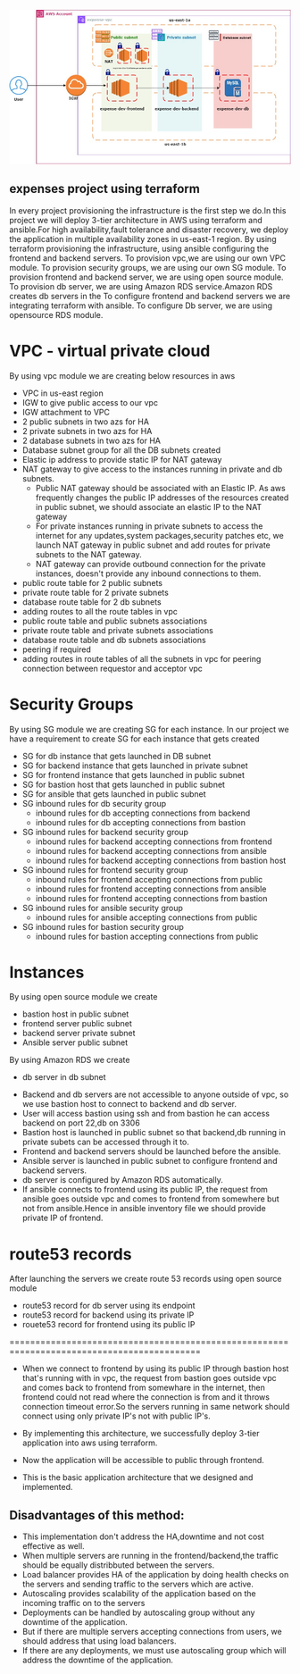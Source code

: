 ![alt text](expenses-dev-terraform.jpg)

## expenses project using terraform

In every project provisioning the infrastructure is the first step we do.In this project we will  deploy 3-tier architecture in AWS using terraform and ansible.For high availability,fault tolerance and disaster recovery, we deploy the application in multiple availability zones in us-east-1 region. By using terraform provisioning the infrastructure, using ansible configuring the frontend and backend servers. To provision vpc,we are using our own VPC module. To provision security groups, we are using our own SG module. To provision frontend and backend server, we are using open source module. To provision db server, we are using Amazon RDS service.Amazon RDS creates db servers in the  To configure frontend and backend servers we are integrating terraform with ansible. To configure Db server, we are using opensource RDS module.


# VPC - virtual private cloud

By using vpc module we are creating below resources in aws

* VPC in us-east region
* IGW to give public access to our vpc
* IGW attachment to VPC
* 2 public subnets in two azs for HA 
* 2 private subnets in two azs for HA 
* 2 database subnets in two azs for HA 
* Database subnet group for all the DB subnets created
* Elastic ip address to provide static IP for NAT gateway
* NAT gateway to give access to the instances running in private and db subnets. 
    * Public NAT gateway should be associated with an Elastic IP. As aws frequently changes the     public IP addresses of the resources created in public subnet, we should associate an elastic IP to the NAT gateway
    * For private instances running in private subnets to access the internet for any updates,system packages,security patches etc, we launch NAT gateway in public subnet and add routes for private subnets to the NAT gateway.
    * NAT gateway can provide outbound connection for the private instances, doesn't provide any  inbound connections to them.
* public route table for 2 public subnets 
* private route table for 2 private subnets
* database route table for 2 db subnets
* adding routes to all the route tables in vpc
* public route table and public subnets associations
* private route table and private subnets associations
* database route table and db subnets associations
* peering if required
* adding routes in route tables of all the subnets in vpc for peering connection between requestor and acceptor vpc

# Security Groups

By using SG module we are creating SG for each instance. In our project we have a requirement to create SG for each instance that gets created

* SG for db instance that gets launched in DB subnet
* SG for backend instance that gets launched in private subnet
* SG for frontend instance that gets launched in public subnet
* SG for bastion host that gets launched in public subnet
* SG for ansible that gets launched in public subnet
* SG inbound rules for db security group
    * inbound rules for db accepting connections from backend
    * inbound rules for db accepting connections from bastion
* SG inbound rules for backend security group
    * inbound rules for backend accepting connections from frontend
    * inbound rules for backend accepting connections from ansible
    * inbound rules for backend accepting connections from bastion host
* SG inbound rules for frontend security group
    * inbound rules for frontend accepting connections from public
    * inbound rules for frontend accepting connections from ansible
    * inbound rules for frontend accepting connections from bastion
* SG inbound rules for ansible security group
    * inbound rules for ansible accepting connections from public
* SG inbound rules for bastion security group
    * inbound rules for bastion accepting connections from public

# Instances

By using open source module we create 
- bastion host in public subnet
- frontend server public subnet
- backend server private subnet
- Ansible server public subnet

By using Amazon RDS we create
- db server in db subnet

* Backend and db servers are not accessible to anyone outside of vpc, so we use bastion host to connect to backend and db server.
* User will access bastion using ssh and from bastion he can access backend on port 22,db on 3306
* Bastion host is launched in public subnet so that backend,db running in private subets can be   accessed through it to.
* Frontend and backend servers should be launched before the ansible.
* Ansible server is launched in public subnet to configure frontend and backend servers.
* db server is configured by Amazon RDS automatically.
* If ansible connects to frontend using its public IP, the request from ansible goes outside vpc and comes to frontend from somewhere but not from ansible.Hence in ansible inventory file we should provide private IP of frontend.

# route53 records

After launching the servers we create route 53 records using open source module
- route53 record for db server using its endpoint 
- route53 record for backend using its private IP
- rouete53 record for frontend using its public IP

===========================================================================================
* When we connect to frontend by using its public IP through bastion host that's running with in vpc, the request from bastion goes outside vpc and comes back to frontend from somewhare in the internet, then frontend could not read where the connection is from and it throws connection timeout error.So the servers running in same network should connect using only private IP's not with public IP's.


* By implementing this architecture, we successfully deploy 3-tier application into aws using terraform.
* Now the application will be accessible to public through frontend.
* This is the basic application architecture that we designed and implemented.

## Disadvantages of this method:
* This implementation don't address the HA,downtime and not cost effective as well. 
* When multiple servers are running in the frontend/backend,the traffic should be equally distribbuted between the servers.
* Load balancer provides HA of the application by doing health checks on the servers and sending traffic to the servers which are active.
* Autoscaling provides scalability of the application based on the incoming traffic on to the servers
* Deployments can be handled by autoscaling group without any downtime of the application.
* But if there are multiple servers accepting connections from users, we should address that using load balancers.
* If there are any deployments, we must use autoscaling group which will address the downtime of the application.


